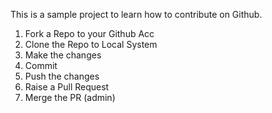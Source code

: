 This is a sample project to learn 
how to contribute on Github.
1. Fork a Repo to your Github Acc
2. Clone the Repo to Local System
3. Make the changes 
4. Commit 
5. Push the changes
6. Raise a Pull Request
7. Merge the PR (admin)